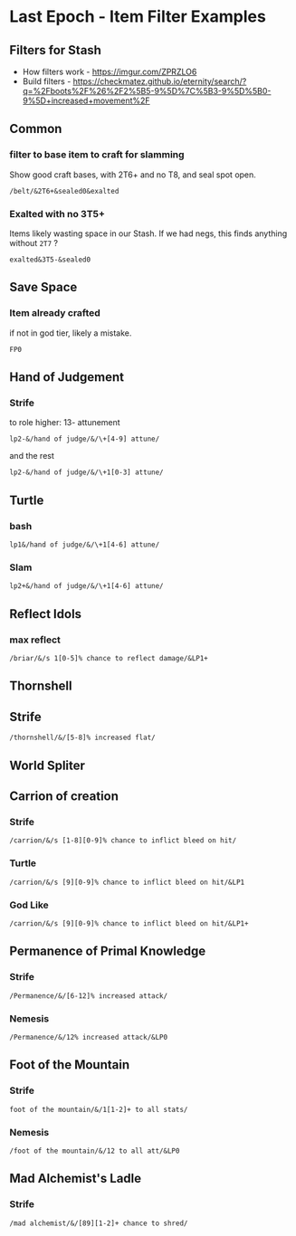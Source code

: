 # Last Epoch - Item Filter Examples

## Filters for Stash

- How filters work - https://imgur.com/ZPRZLO6
- Build filters - https://checkmatez.github.io/eternity/search/?q=%2Fboots%2F%26%2F2%5B5-9%5D%7C%5B3-9%5D%5B0-9%5D+increased+movement%2F


## Common

### filter to base item to craft for slamming

Show good craft bases, with 2T6+ and no T8, and seal spot open.
```
/belt/&2T6+&sealed0&exalted
```

### Exalted with no 3T5+ 

Items likely wasting space in our Stash. 
If we had negs, this finds anything without `2T7` ?  

```
exalted&3T5-&sealed0
```



## Save Space

### Item already crafted

if not in god tier, likely a mistake.
```text
FP0
```




## Hand of Judgement

### Strife
to role higher: 13- attunement
```
lp2-&/hand of judge/&/\+[4-9] attune/
```
and the rest
```
lp2-&/hand of judge/&/\+1[0-3] attune/
```

## Turtle

### bash


```
lp1&/hand of judge/&/\+1[4-6] attune/
```

### Slam


```
lp2+&/hand of judge/&/\+1[4-6] attune/
```

## Reflect Idols

### max reflect


```
/briar/&/s 1[0-5]% chance to reflect damage/&LP1+
```



## Thornshell

## Strife


```
/thornshell/&/[5-8]% increased flat/
```

## World Spliter



## Carrion of creation

### Strife

```
/carrion/&/s [1-8][0-9]% chance to inflict bleed on hit/
```
### Turtle

```
/carrion/&/s [9][0-9]% chance to inflict bleed on hit/&LP1
```
### God Like

```
/carrion/&/s [9][0-9]% chance to inflict bleed on hit/&LP1+
```


## Permanence of Primal Knowledge

### Strife

```
/Permanence/&/[6-12]% increased attack/
```

### Nemesis

```
/Permanence/&/12% increased attack/&LP0
```


## Foot of the Mountain

### Strife

```
foot of the mountain/&/1[1-2]+ to all stats/
```

### Nemesis

```
/foot of the mountain/&/12 to all att/&LP0
```

## Mad Alchemist's Ladle


### Strife

```
/mad alchemist/&/[89][1-2]+ chance to shred/
```
